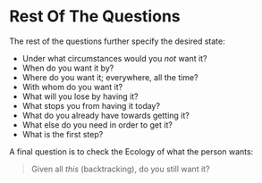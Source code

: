 # Rest Of The Questions

The rest of the questions further specify the desired state:

* Under what circumstances would you _not_ want it?
* When do you want it by?
* Where do you want it; everywhere, all the time?
* With whom do you want it?
* What will you lose by having it?
* What stops you from having it today?
* What do you already have towards getting it?
* What else do you need in order to get it?
* What is the first step?

A final question is to check the Ecology of what the person wants:

> Given all _this_ \(backtracking\), do you still want it?

